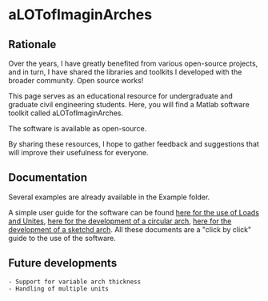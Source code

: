# aLOTofImaginArches

## Rationale

Over the years, I have greatly benefited from various open-source projects, and in turn, I have shared the libraries and toolkits I developed with the broader community. Open source works!

This page serves as an educational resource for undergraduate and graduate civil engineering students. Here, you will find a Matlab software toolkit called aLOTofImaginArches.

The software is available as open-source.

By sharing these resources, I hope to gather feedback and suggestions that will improve their usefulness for everyone.

## Documentation

Several examples are already available in the Example folder.

A simple user guide for the software can be found [here for the use of Loads and Unites](https://github.com/gcastellazzi/aLOTofImaginArches/blob/main/Docs/Load_Graphics_Units.pdf), [here for the development of a circular arch](https://github.com/gcastellazzi/aLOTofImaginArches/blob/main/Docs/Example_Circular_arch_construction.pdf), [here for the development of a sketchd arch](https://github.com/gcastellazzi/aLOTofImaginArches/blob/main/Docs/Example_Sketched_arch_construction.pdf). All these documents are a "click by click" guide to the use of the software.


## Future developments
```
- Support for variable arch thickness
- Handling of multiple units
```


